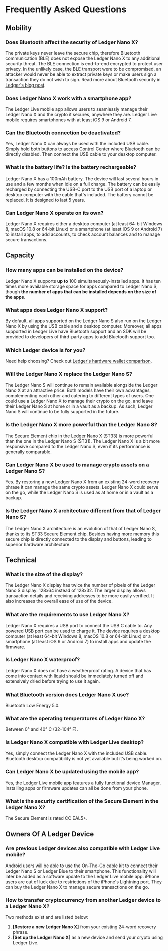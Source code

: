 
# Frequently Asked Questions

## Mobility

### Does Bluetooth affect the security of Ledger Nano X?  
The private keys never leave the secure chip, therefore Bluetooth communication (BLE) does not expose the Ledger Nano X to any additional security threat. The BLE connection is end-to-end encrypted to protect user privacy. In the unlikely case, the BLE transport were to be compromised, an attacker would never be able to extract private keys or make users sign a transaction they do not wish to sign. Read more about Bluetooth security in [Ledger's blog post](https://www.ledger.fr/2019/01/15/ledger-nano-x-bluetooth-security-model-of-a-wireless-hardware-wallet/).

### Does Ledger Nano X work with a smartphone app?  
The Ledger Live mobile app allows users to seamlessly manage their Ledger Nano X and the crypto it secures, anywhere they are. Ledger Live mobile requires smartphones with at least iOS 9 or Android 7.

### Can the Bluetooth connection be deactivated?  
Yes, Ledger Nano X can always be used with the included USB cable. Simply hold both buttons to access Control Center where Bluetooth can be directly disabled. Then connect the USB cable to your desktop computer.

### What is the battery life? Is the battery rechargeable?  
Ledger Nano X has a 100mAh battery. The device will last several hours in use and a few months when idle on a full charge. The battery can be easily recharged by connecting the USB-C port to the USB port of a laptop or desktop computer with the cable that's included. The battery cannot be replaced. It is designed to last 5 years.

### Can Ledger Nano X operate on its own?  
Ledger Nano X requires either a desktop computer (at least 64-bit Windows 8, macOS 10.8 or 64-bit Linux) or a smartphone (at least iOS 9 or Android 7) to install apps, to add accounts, to check account balances and to manage secure transactions.

## Capacity

### How many apps can be installed on the device?  
Ledger Nano X supports **up to** 100 simultaneously-installed apps. It has ten times more available storage space for apps compared to Ledger Nano S, though **the number of apps that can be installed depends on the size of the apps**.

### What apps does Ledger Nano X support?  
By default, all apps supported on the Ledger Nano S also run on the Ledger Nano X by using the USB cable and a desktop computer. Moreover, all apps supported in Ledger Live have Bluetooth support and an SDK will be provided to developers of third-party apps to add Bluetooth support too.

### Which Ledger device is for you?
Need help choosing? Check out [Ledger's hardware wallet comparison](https://support.ledger.com/hc/en-us/articles/360015259693).

### Will the Ledger Nano X replace the Ledger Nano S?  
The Ledger Nano S will continue to remain available alongside the Ledger Nano X at an attractive price. Both models have their own advantages, complementing each other and catering to different types of users. One could use a Ledger Nano X to manage their crypto on the go, and leave their Ledger Nano S at home or in a vault as a backup. As such, Ledger Nano S will continue to be fully supported in the future.

### Is the Ledger Nano X more powerful than the Ledger Nano S?  
The Secure Element chip in the Ledger Nano X (ST33) is more powerful than the one in the Ledger Nano S (ST31). The Ledger Nano X is a bit more responsive compared to the Ledger Nano S, even if its performance is generally comparable.

### Can Ledger Nano X be used to manage crypto assets on a Ledger Nano S?  
Yes. By restoring a new Ledger Nano X from an existing 24-word recovery phrase it can manage the same crypto assets. Ledger Nano X could serve on the go, while the Ledger Nano S is used as at home or in a vault as a backup.

### Is the Ledger Nano X architecture different from that of Ledger Nano S?  
The Ledger Nano X architecture is an evolution of that of Ledger Nano S, thanks to its ST33 Secure Element chip. Besides having more memory this secure chip is directly connected to the display and buttons, leading to superior hardware architecture.

## Technical

### What is the size of the display?  
The Ledger Nano X display has twice the number of pixels of the Ledger Nano S display: 128x64 instead of 128x32. The larger display allows transaction details and receiving addresses to be more easily verified. It also increases the overall ease of use of the device.

### What are the requirements to use Ledger Nano X?  
Ledger Nano X requires a USB port to connect the USB C cable to. Any powered USB port can be used to charge it. The device requires a desktop computer (at least 64-bit Windows 8, macOS 10.8 or 64-bit Linux) or a smartphone (at least iOS 9 or Android 7) to install apps and update the firmware.

### Is Ledger Nano X waterproof?  
Ledger Nano X does not have a weatherproof rating. A device that has come into contact with liquid should be immediately turned off and extensively dried before trying to use it again.

### What Bluetooth version does Ledger Nano X use?  
Bluetooth Low Energy 5.0.

### What are the operating temperatures of Ledger Nano X?  
Between 0° and 40° C (32-104° F).

### Is Ledger Nano X compatible with Ledger Live desktop?  
Yes, simply connect the Ledger Nano X with the included USB cable. Bluetooth desktop compatibility is not yet available but it’s being worked on.

### Can Ledger Nano X be updated using the mobile app?  
Yes, the Ledger Live mobile app features a fully functional device Manager. Installing apps or firmware updates can all be done from your phone.

### What is the security certification of the Secure Element in the Ledger Nano X?  
The Secure Element is rated CC EAL5+.

## Owners Of A Ledger Device

### Are previous Ledger devices also compatible with Ledger Live mobile?  
Android users will be able to use the On-The-Go cable kit to connect their Ledger Nano S or Ledger Blue to their smartphone. This functionality will later be added as a software update to the Ledger Live mobile app. iPhone users are out of luck due to restrictions of the iPhone's Lightning port. They can buy the Ledger Nano X to manage secure transactions on the go.

### How to transfer cryptocurrency from another Ledger device to a Ledger Nano X?  
Two methods exist and are listed below:

1.  **[Restore a new Ledger Nano X]** from your existing 24-word recovery phrase.
2.  **[Set up the Ledger Nano X]** as a new device and send your crypto using Ledger Live.

